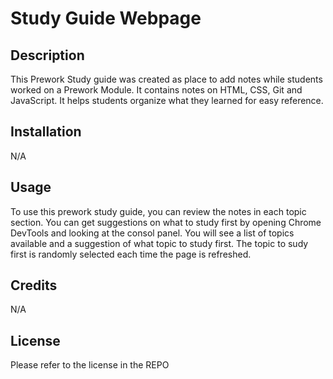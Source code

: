 # Study Guide Webpage

## Description

This Prework Study guide was created as place to add notes while students worked on a Prework Module.
It contains notes on HTML, CSS, Git and JavaScript. It helps students organize what they learned 
for easy reference. 

## Installation

N/A

## Usage

To use this prework study guide, you can review the notes in each topic section.  You can get suggestions on what to study first by opening Chrome DevTools and looking at the consol panel. You will see a list of topics available and a suggestion of what topic to study first.  The topic to sudy first is randomly selected each time the page is refreshed.

## Credits

N/A

## License

Please refer to the license in the REPO
